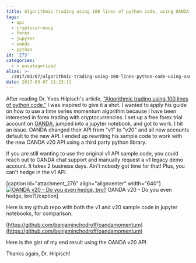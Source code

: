 ```yaml
---
title: Algorithmic trading using 100 lines of python code, using OANDA v20 API
tags:
  - api
  - cryptocurrency
  - forex
  - jupyter
  - oanda
  - python
id: '273'
categories:
  - - uncategorized
alias: >-
  /2017/03/07/algorithmic-trading-using-100-lines-python-code-using-oanda-v20-api/
date: 2017-03-07 11:23:11
---
```


After reading Dr. Yves Hilpisch's article, ["Algorithmic trading using 100 lines of python code,"](https://www.oreilly.com/learning/algorithmic-trading-in-less-than-100-lines-of-python-code) I was inspired to give it a shot. I wanted to apply his guide on how to use a time series momentum algorithm because I have been interested in forex trading with cryptocurrencies. I set up a free forex trial account on [OANDA](https://www.oanda.com/), jumped into a jupyter notebook, and got to work. I hit an issue. OANDA changed their API from "v1" to "v20" and all new accounts default to the new API. I ended up rewriting his sample code to work with the new OANDA v20 API using a third party python library.
<!-- more -->
If you are still wanting to use the original v1 API sample code, you could reach out to OANDA chat support and manually request a v1 legacy demo account. It takes 2 business days. Ain't nobody got time for that! Plus, you can't hedge in the v1 API.

\[caption id="attachment\_276" align="aligncenter" width="640"\][![OANDA v20 - Do you even hedge, bro?](https://benchodroff.com/wp-content/uploads/2017/03/oanda-1024x642.png)](https://benchodroff.com/wp-content/uploads/2017/03/oanda.png) OANDA v20 - Do you even hedge, bro?\[/caption\]

Here is my github repo with both the v1 and v20 sample code in jupyter notebooks, for comparison:

[https://github.com/benjaminchodroff/oandamomentum](https://github.com/benjaminchodroff/oandamomentum)

Here is the gist of my end result using the OANDA v20 API
<script src="https://gist.github.com/benjaminchodroff/2243502e71bb06ae55d82e76ce1dc21f.js"></script>
Thanks again, Dr. Hilpisch!
